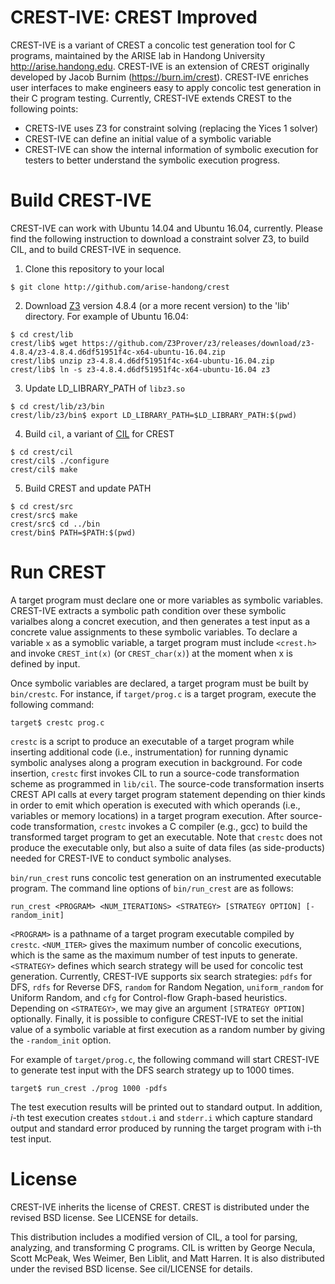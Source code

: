 CREST-IVE: CREST Improved
=====

CREST-IVE is a variant of CREST a concolic test generation tool for C programs,
maintained by the ARISE lab in Handong University http://arise.handong.edu.
CREST-IVE is an extension of CREST originally developed by Jacob Burnim (https://burn.im/crest). 
CREST-IVE enriches user interfaces to make engineers easy to apply concolic test generation
in their C program testing. Currently, CREST-IVE extends CREST to the following points:
  * CRETS-IVE uses Z3 for constraint solving (replacing the Yices 1 solver)
  * CREST-IVE can define an initial value of a symbolic variable  
  * CREST-IVE can show the internal information of symbolic execution for testers to better understand the symbolic execution progress.

Build CREST-IVE
=====
CREST-IVE can work with Ubuntu 14.04 and Ubuntu 16.04, currently.
Please find the following instruction to download a constraint solver Z3, to build CIL,
and to build CREST-IVE in sequence.

1. Clone this repository to your local
```	
$ git clone http://github.com/arise-handong/crest 
```

2. Download [Z3](https://github.com/Z3Prover/z3) version 4.8.4 (or a more recent version) to the 'lib' directory. For example of Ubuntu 16.04:
``` 
$ cd crest/lib
crest/lib$ wget https://github.com/Z3Prover/z3/releases/download/z3-4.8.4/z3-4.8.4.d6df51951f4c-x64-ubuntu-16.04.zip  
crest/lib$ unzip z3-4.8.4.d6df51951f4c-x64-ubuntu-16.04.zip
crest/lib$ ln -s z3-4.8.4.d6df51951f4c-x64-ubuntu-16.04 z3
```

3. Update LD_LIBRARY_PATH of `libz3.so`
```
$ cd crest/lib/z3/bin
crest/lib/z3/bin$ export LD_LIBRARY_PATH=$LD_LIBRARY_PATH:$(pwd)
```

4. Build ```cil```, a variant of [CIL](https://cil-project.github.io/cil/) for CREST

``` 
$ cd crest/cil
crest/cil$ ./configure
crest/cil$ make 
```

5. Build CREST and update PATH

``` 
$ cd crest/src
crest/src$ make
crest/src$ cd ../bin
crest/bin$ PATH=$PATH:$(pwd) 
```

Run CREST
=====

A target program must declare one or more variables as symbolic variables.
CREST-IVE extracts a symbolic path condition over these symbolic varialbes 
along a concret execution, and then generates a test input as a concrete value 
assignments to these symbolic variables. To declare a variable ```x``` as 
a symoblic variable, a target program must include ```<crest.h>``` and invoke
```CREST_int(x)``` (or ```CREST_char(x)```) at the moment when x is defined by
input.

Once symbolic variables are declared, a target program must be built by
```bin/crestc```. For instance, if ```target/prog.c``` is a target program,
execute the following command:

```
target$ crestc prog.c
```

```crestc``` is a script to produce an executable of a target program while inserting 
additional code (i.e., instrumentation) for running dynamic symbolic analyses along 
a program execution in background. For code insertion, ```crestc``` first invokes CIL 
to run a source-code transformation scheme as programmed in ```lib/cil```.
The source-code transformation inserts CREST API calls at every target program statement 
depending on thier kinds in order to emit which operation is executed with which operands 
(i.e., variables or memory locations) in a target program execution. 
After source-code transformation, ```crestc``` invokes a C compiler (e.g., gcc) to build 
the transformed target program to get an executable. 
Note that ```crestc``` does not produce the executable only, but also a suite of data files 
(as side-products) needed for CREST-IVE to conduct symbolic analyses.


```bin/run_crest``` runs concolic test generation on an instrumented executable program.
The command line options of ```bin/run_crest``` are as follows:  

``` run_crest <PROGRAM> <NUM_ITERATIONS> <STRATEGY> [STRATEGY OPTION] [-random_init] ```

```<PROGRAM>``` is a pathname of a target program executable compiled by ```crestc```.
```<NUM_ITER>``` gives the maximum number of concolic executions, which is the same as
the maximum number of test inputs to generate.
```<STRATEGY>``` defines which search strategy will be used for concolic test generation.
Currently, CREST-IVE supports six search strategies: ```pdfs``` for DFS, ```rdfs``` for 
Reverse DFS, ```random``` for Random Negation, ```uniform_random``` for Uniform Random,
and ```cfg``` for Control-flow Graph-based heuristics. Depending on ```<STRATEGY>```,
we may give an argument ```[STRATEGY OPTION]``` optionally. Finally, it is possible to
configure CREST-IVE to set the initial value of a symbolic variable at first execution
as a random number by giving the ```-random_init``` option.

For example of ```target/prog.c```, the following command will start CREST-IVE to generate
test input with the DFS search strategy up to 1000 times.

```
target$ run_crest ./prog 1000 -pdfs
```

The test execution results will be printed out to standard output. In addition, *i*-th
test execution creates ```stdout.i``` and ```stderr.i``` which capture standard output
and standard error produced by running the target program with i-th test input.

License
=====

CREST-IVE inherits the license of CREST. CREST is distributed under the revised BSD license.  See LICENSE for details.

This distribution includes a modified version of CIL, a tool for
parsing, analyzing, and transforming C programs.  CIL is written by
George Necula, Scott McPeak, Wes Weimer, Ben Liblit, and Matt Harren.
It is also distributed under the revised BSD license.  See cil/LICENSE
for details.
